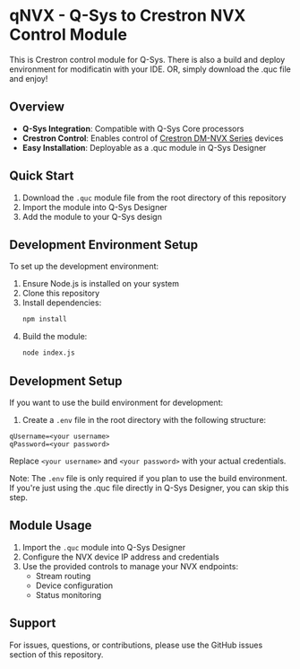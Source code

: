 # qNVX - Q-Sys to Crestron NVX Control Module

This is Crestron control module for Q-Sys. There is also a build and deploy environment for modificatin with your IDE. OR, simply download the .quc file and enjoy!

## Overview

- **Q-Sys Integration**: Compatible with Q-Sys Core processors
- **Crestron Control**: Enables control of [Crestron DM-NVX Series](https://www.crestron.com/Products/Featured-Solutions/DigitalMedia-NVX-Series) devices
- **Easy Installation**: Deployable as a .quc module in Q-Sys Designer

## Quick Start

1. Download the `.quc` module file from the root directory of this repository
2. Import the module into Q-Sys Designer
3. Add the module to your Q-Sys design

## Development Environment Setup

To set up the development environment:

1. Ensure Node.js is installed on your system
2. Clone this repository
3. Install dependencies:
   ```bash
   npm install
   ```
4. Build the module:
   ```bash
   node index.js
   ```

## Development Setup

If you want to use the build environment for development:

1. Create a `.env` file in the root directory with the following structure:
```
qUsername=<your username>
qPassword=<your password>
```
Replace `<your username>` and `<your password>` with your actual credentials.

Note: The `.env` file is only required if you plan to use the build environment. If you're just using the .quc file directly in Q-Sys Designer, you can skip this step.

## Module Usage

1. Import the `.quc` module into Q-Sys Designer
2. Configure the NVX device IP address and credentials
3. Use the provided controls to manage your NVX endpoints:
   - Stream routing
   - Device configuration
   - Status monitoring

## Support

For issues, questions, or contributions, please use the GitHub issues section of this repository.
